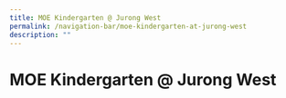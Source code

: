 ```yaml
---
title: MOE Kindergarten @ Jurong West
permalink: /navigation-bar/moe-kindergarten-at-jurong-west
description: ""
---
```


# MOE Kindergarten @ Jurong West